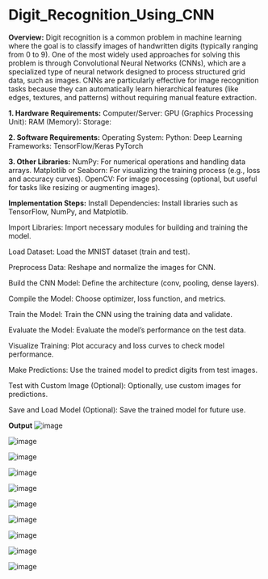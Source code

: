 # Digit_Recognition_Using_CNN
**Overview:**
Digit recognition is a common problem in machine learning where the goal is to classify images of handwritten digits (typically ranging from 0 to 9). One of the most widely used approaches for solving this problem is through Convolutional Neural Networks (CNNs), which are a specialized type of neural network designed to process structured grid data, such as images. CNNs are particularly effective for image recognition tasks because they can automatically learn hierarchical features (like edges, textures, and patterns) without requiring manual feature extraction.

**1. Hardware Requirements:**
Computer/Server:
GPU (Graphics Processing Unit):
RAM (Memory):
Storage:

**2. Software Requirements:**
Operating System:
Python:
Deep Learning Frameworks:
TensorFlow/Keras
PyTorch

**3. Other Libraries:**
NumPy: For numerical operations and handling data arrays.
Matplotlib or Seaborn: For visualizing the training process (e.g., loss and accuracy curves).
OpenCV: For image processing (optional, but useful for tasks like resizing or augmenting images).

**Implementation Steps:**
Install Dependencies: Install libraries such as TensorFlow, NumPy, and Matplotlib.

Import Libraries: Import necessary modules for building and training the model.

Load Dataset: Load the MNIST dataset (train and test).

Preprocess Data: Reshape and normalize the images for CNN.

Build the CNN Model: Define the architecture (conv, pooling, dense layers).

Compile the Model: Choose optimizer, loss function, and metrics.

Train the Model: Train the CNN using the training data and validate.

Evaluate the Model: Evaluate the model’s performance on the test data.

Visualize Training: Plot accuracy and loss curves to check model performance.

Make Predictions: Use the trained model to predict digits from test images.

Test with Custom Image (Optional): Optionally, use custom images for predictions.

Save and Load Model (Optional): Save the trained model for future use.

**Output**
![image](https://github.com/user-attachments/assets/40a12bca-1c3c-4e3f-8f5c-b4b48feeaf9c)

![image](https://github.com/user-attachments/assets/7344144f-c199-4dfd-888e-cc408249698e)

![image](https://github.com/user-attachments/assets/dc7c9e33-0405-40ed-b5a7-d24aecedfba1)

![image](https://github.com/user-attachments/assets/0a21fc42-c033-416d-90d2-bf247b906711)

![image](https://github.com/user-attachments/assets/c87a9a33-08dc-4677-9916-203bc4e197f6)

![image](https://github.com/user-attachments/assets/da38dace-0d2f-4209-ab0c-d337a1630cec)

![image](https://github.com/user-attachments/assets/7b3961d7-4ac6-4df5-9081-6a1bb6d1500f)

![image](https://github.com/user-attachments/assets/662fead3-f8e1-468e-86b7-1180c2282c2c)

![image](https://github.com/user-attachments/assets/0ade6791-0303-4d5f-a00a-aed6b5dcc073)

![image](https://github.com/user-attachments/assets/898fb136-2f93-4299-bb2d-09e17f39915f)
